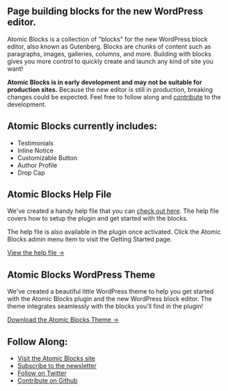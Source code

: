## Page building blocks for the new WordPress editor.

Atomic Blocks is a collection of "blocks" for the new WordPress block editor, also known as Gutenberg. Blocks are chunks of content such as paragraphs, images, galleries, columns, and more. Building with blocks gives you more control to quickly create and launch any kind of site you want!

**Atomic Blocks is in early development and may not be suitable for production sites.** Because the new editor is still in production, breaking changes could be expected. Feel free to follow along and [contribute](https://github.com/ArrayHQ/atomic-blocks) to the development.

## Atomic Blocks currently includes: 

* Testimonials
* Inline Notice
* Customizable Button
* Author Profile
* Drop Cap

## Atomic Blocks Help File

We've created a handy help file that you can [check out here](https://atomicblocks.com/plugin-help-file/). The help file covers how to setup the plugin and get started with the blocks. 

The help file is also available in the plugin once activated. Click the Atomic Blocks admin menu item to visit the Getting Started page.

[View the help file &rarr;](https://atomicblocks.com/plugin-help-file/)

## Atomic Blocks WordPress Theme

We've created a beautiful little WordPress theme to help you get started with the Atomic Blocks plugin and the new WordPress block editor. The theme integrates seamlessly with the blocks you'll find in the plugin!

[Download the Atomic Blocks Theme &rarr;](https://atomicblocks.com)

## Follow Along:

* [Visit the Atomic Blocks site](https://atomicblocks.com/)
* [Subscribe to the newsletter](https://atomicblocks.com/subscribe)
* [Follow on Twitter](https://twitter.com/atomicblocks)
* [Contribute on Github](https://github.com/ArrayHQ/atomic-blocks)